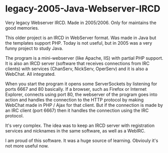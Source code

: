 # legacy-2005-Java-Webserver-IRCD
Very legacy Webserver IRCD. Made in 2005/2006. Only for maintains the good memories.

This older project is an IRCD in WebServer format. Was made in Java but the templates support PHP. Today is not useful, but in 2005 was a very funny project to study Java.

The program is a mini-webserver (like Apache, IIS) with partial PHP support. It is also an IRCD server (software that receives connections from IRC clients) with services (ChanServ, NickServ, OperServ) and it is also a WebChat. All integrated.

When you start the program it opens some ServerSockets by listening for ports 6667 and 80 basically. If a browser, such as Firefox or Internet Explorer, connects using port 80, the webserver of the program goes into action and handles the connection to the HTTP protocol by making WebChat made in PHP / Ajax for that client. But if the connection is made by an IRC client (port 6667) then it handles the connection using the IRC protocol.

It's very complex. The idea was to keep an IRCD server with registration services and nicknames in the same software, as well as a WebIRC.

I am proud of this software. It was a huge source of learning. Obviouly it's not more useful now.
